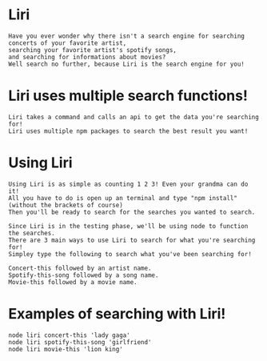 # Liri
	Have you ever wonder why there isn't a search engine for searching concerts of your favorite artist, 
	searching your favorite artist's spotify songs, 
	and searching for informations about movies?
	Well search no further, because Liri is the search engine for you!

# Liri uses multiple search functions! 
	Liri takes a command and calls an api to get the data you're searching for!
	Liri uses multiple npm packages to search the best result you want!

# Using Liri
	Using Liri is as simple as counting 1 2 3! Even your grandma can do it!
	All you have to do is open up an terminal and type "npm install" (without the brackets of course)
	Then you'll be ready to search for the searches you wanted to search.

	Since Liri is in the testing phase, we'll be using node to function the searches.
	There are 3 main ways to use Liri to search for what you're searching for!
	Simpley type the following to search what you've been searching for!

	Concert-this followed by an artist name.
	Spotify-this-song followed by a song name.
	Movie-this followed by a movie name.
	
# Examples of searching with Liri!
	node liri concert-this 'lady gaga'
	node liri spotify-this-song 'girlfriend'
	node liri movie-this 'lion king'
